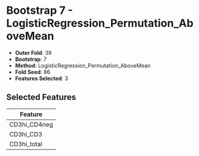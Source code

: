 # Bootstrap 7 - LogisticRegression_Permutation_AboveMean

- **Outer Fold**: 39
- **Bootstrap**: 7
- **Method**: LogisticRegression_Permutation_AboveMean
- **Fold Seed**: 86
- **Features Selected**: 3

## Selected Features

| Feature |
|---------|
| CD3hi_CD4neg |
| CD3hi_CD3 |
| CD3hi_total |

